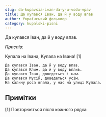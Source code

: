 ```yaml
---
slug: da-kupavsia-ivan-da-y-u-vodu-vpav
title: Да купався Іван, да й у воду впав
author: Український фольклор
category: kupalski-pisni
---
```

Да купався Іван, да й у воду впав.

*Приспів:*

Купала на Івана, Купала на Івана! [1]

```
Да купався Іван, да й у воду впав.
Да купався Клим, да й у воду вплив.
Да купався Іван, доведеться і нам.
Да купався Мусій, доведеться усім.
На калину роса впала, у нас на улиці Купала.
```

## Примітки

[1] Повторюється після кожного рядка
